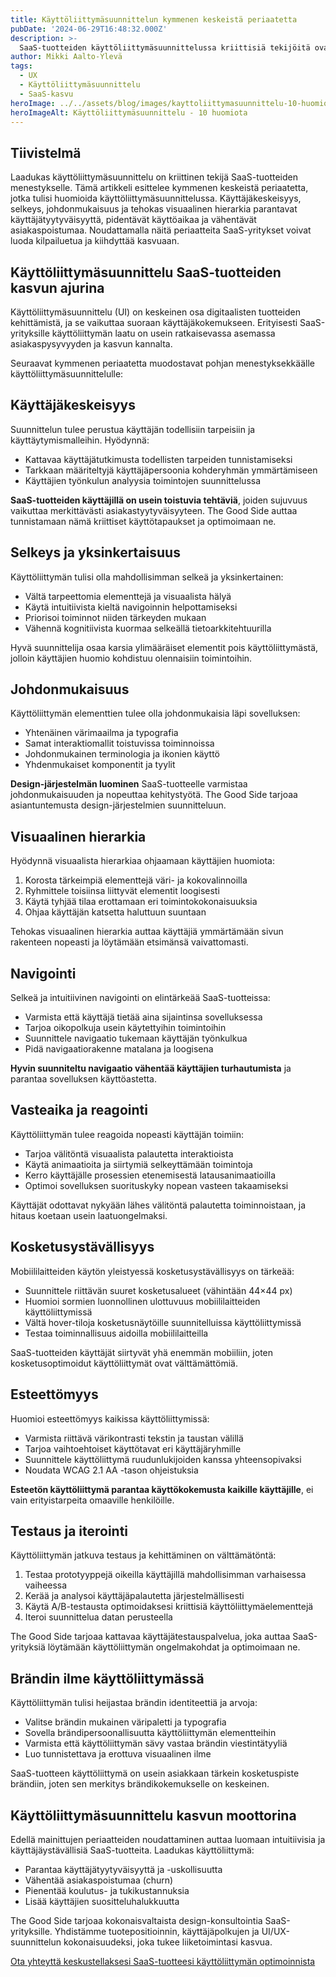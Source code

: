 ```yaml
---
title: Käyttöliittymäsuunnittelun kymmenen keskeistä periaatetta
pubDate: '2024-06-29T16:48:32.000Z'
description: >-
  SaaS-tuotteiden käyttöliittymäsuunnittelussa kriittisiä tekijöitä ovat käyttäjäkeskeisyys, selkeys, johdonmukaisuus ja visuaalinen hierarkia. Nämä kymmenen periaatetta auttavat luomaan käyttäjäystävällisiä sovelluksia, jotka tukevat liiketoiminnan kasvua.
author: Mikki Aalto-Ylevä
tags:
  - UX
  - Käyttöliittymäsuunnittelu
  - SaaS-kasvu
heroImage: ../../assets/blog/images/kayttoliittymasuunnittelu-10-huomiota/featured.webp
heroImageAlt: Käyttöliittymäsuunnittelu - 10 huomiota
---
```


## Tiivistelmä

Laadukas käyttöliittymäsuunnittelu on kriittinen tekijä SaaS-tuotteiden menestykselle. Tämä artikkeli esittelee kymmenen keskeistä periaatetta, jotka tulisi huomioida käyttöliittymäsuunnittelussa. Käyttäjäkeskeisyys, selkeys, johdonmukaisuus ja tehokas visuaalinen hierarkia parantavat käyttäjätyytyväisyyttä, pidentävät käyttöaikaa ja vähentävät asiakaspoistumaa. Noudattamalla näitä periaatteita SaaS-yritykset voivat luoda kilpailuetua ja kiihdyttää kasvuaan.

## Käyttöliittymäsuunnittelu SaaS-tuotteiden kasvun ajurina

Käyttöliittymäsuunnittelu (UI) on keskeinen osa digitaalisten tuotteiden kehittämistä, ja se vaikuttaa suoraan käyttäjäkokemukseen. Erityisesti SaaS-yrityksille käyttöliittymän laatu on usein ratkaisevassa asemassa asiakaspysyvyyden ja kasvun kannalta.

Seuraavat kymmenen periaatetta muodostavat pohjan menestyksekkäälle käyttöliittymäsuunnittelulle:

## Käyttäjäkeskeisyys

Suunnittelun tulee perustua käyttäjän todellisiin tarpeisiin ja käyttäytymismalleihin. Hyödynnä:

- Kattavaa käyttäjätutkimusta todellisten tarpeiden tunnistamiseksi
- Tarkkaan määriteltyjä käyttäjäpersoonia kohderyhmän ymmärtämiseen
- Käyttäjien työnkulun analyysia toimintojen suunnittelussa

**SaaS-tuotteiden käyttäjillä on usein toistuvia tehtäviä**, joiden sujuvuus vaikuttaa merkittävästi asiakastyytyväisyyteen. The Good Side auttaa tunnistamaan nämä kriittiset käyttötapaukset ja optimoimaan ne.

## Selkeys ja yksinkertaisuus

Käyttöliittymän tulisi olla mahdollisimman selkeä ja yksinkertainen:

- Vältä tarpeettomia elementtejä ja visuaalista hälyä
- Käytä intuitiivista kieltä navigoinnin helpottamiseksi
- Priorisoi toiminnot niiden tärkeyden mukaan
- Vähennä kognitiivista kuormaa selkeällä tietoarkkitehtuurilla

Hyvä suunnittelija osaa karsia ylimääräiset elementit pois käyttöliittymästä, jolloin käyttäjien huomio kohdistuu olennaisiin toimintoihin.

## Johdonmukaisuus

Käyttöliittymän elementtien tulee olla johdonmukaisia läpi sovelluksen:

- Yhtenäinen värimaailma ja typografia
- Samat interaktiomallit toistuvissa toiminnoissa
- Johdonmukainen terminologia ja ikonien käyttö
- Yhdenmukaiset komponentit ja tyylit

**Design-järjestelmän luominen** SaaS-tuotteelle varmistaa johdonmukaisuuden ja nopeuttaa kehitystyötä. The Good Side tarjoaa asiantuntemusta design-järjestelmien suunnitteluun.

## Visuaalinen hierarkia

Hyödynnä visuaalista hierarkiaa ohjaamaan käyttäjien huomiota:

1. Korosta tärkeimpiä elementtejä väri- ja kokovalinnoilla
2. Ryhmittele toisiinsa liittyvät elementit loogisesti
3. Käytä tyhjää tilaa erottamaan eri toimintokokonaisuuksia
4. Ohjaa käyttäjän katsetta haluttuun suuntaan

Tehokas visuaalinen hierarkia auttaa käyttäjiä ymmärtämään sivun rakenteen nopeasti ja löytämään etsimänsä vaivattomasti.

## Navigointi

Selkeä ja intuitiivinen navigointi on elintärkeää SaaS-tuotteissa:

- Varmista että käyttäjä tietää aina sijaintinsa sovelluksessa
- Tarjoa oikopolkuja usein käytettyihin toimintoihin
- Suunnittele navigaatio tukemaan käyttäjän työnkulkua
- Pidä navigaatiorakenne matalana ja loogisena

**Hyvin suunniteltu navigaatio vähentää käyttäjien turhautumista** ja parantaa sovelluksen käyttöastetta.

## Vasteaika ja reagointi

Käyttöliittymän tulee reagoida nopeasti käyttäjän toimiin:

- Tarjoa välitöntä visuaalista palautetta interaktioista
- Käytä animaatioita ja siirtymiä selkeyttämään toimintoja
- Kerro käyttäjälle prosessien etenemisestä latausanimaatioilla
- Optimoi sovelluksen suorituskyky nopean vasteen takaamiseksi

Käyttäjät odottavat nykyään lähes välitöntä palautetta toiminnoistaan, ja hitaus koetaan usein laatuongelmaksi.

## Kosketusystävällisyys

Mobiililaitteiden käytön yleistyessä kosketusystävällisyys on tärkeää:

- Suunnittele riittävän suuret kosketusalueet (vähintään 44×44 px)
- Huomioi sormien luonnollinen ulottuvuus mobiililaitteiden käyttöliittymissä
- Vältä hover-tiloja kosketusnäytöille suunnitelluissa käyttöliittymissä
- Testaa toiminnallisuus aidoilla mobiililaitteilla

SaaS-tuotteiden käyttäjät siirtyvät yhä enemmän mobiiliin, joten kosketusoptimoidut käyttöliittymät ovat välttämättömiä.

## Esteettömyys

Huomioi esteettömyys kaikissa käyttöliittymissä:

- Varmista riittävä värikontrasti tekstin ja taustan välillä
- Tarjoa vaihtoehtoiset käyttötavat eri käyttäjäryhmille
- Suunnittele käyttöliittymä ruudunlukijoiden kanssa yhteensopivaksi
- Noudata WCAG 2.1 AA -tason ohjeistuksia

**Esteetön käyttöliittymä parantaa käyttökokemusta kaikille käyttäjille**, ei vain erityistarpeita omaaville henkilöille.

## Testaus ja iterointi

Käyttöliittymän jatkuva testaus ja kehittäminen on välttämätöntä:

1. Testaa prototyyppejä oikeilla käyttäjillä mahdollisimman varhaisessa vaiheessa
2. Kerää ja analysoi käyttäjäpalautetta järjestelmällisesti
3. Käytä A/B-testausta optimoidaksesi kriittisiä käyttöliittymäelementtejä
4. Iteroi suunnittelua datan perusteella

The Good Side tarjoaa kattavaa käyttäjätestauspalvelua, joka auttaa SaaS-yrityksiä löytämään käyttöliittymän ongelmakohdat ja optimoimaan ne.

## Brändin ilme käyttöliittymässä

Käyttöliittymän tulisi heijastaa brändin identiteettiä ja arvoja:

- Valitse brändin mukainen väripaletti ja typografia
- Sovella brändipersoonallisuutta käyttöliittymän elementteihin
- Varmista että käyttöliittymän sävy vastaa brändin viestintätyyliä
- Luo tunnistettava ja erottuva visuaalinen ilme

SaaS-tuotteen käyttöliittymä on usein asiakkaan tärkein kosketuspiste brändiin, joten sen merkitys brändikokemukselle on keskeinen.

## Käyttöliittymäsuunnittelu kasvun moottorina

Edellä mainittujen periaatteiden noudattaminen auttaa luomaan intuitiivisia ja käyttäjäystävällisiä SaaS-tuotteita. Laadukas käyttöliittymä:

- Parantaa käyttäjätyytyväisyyttä ja -uskollisuutta
- Vähentää asiakaspoistumaa (churn)
- Pienentää koulutus- ja tukikustannuksia
- Lisää käyttäjien suositteluhalukkuutta

The Good Side tarjoaa kokonaisvaltaista design-konsultointia SaaS-yrityksille. Yhdistämme tuotepositioinnin, käyttäjäpolkujen ja UI/UX-suunnittelun kokonaisuudeksi, joka tukee liiketoimintasi kasvua.

[Ota yhteyttä keskustellaksesi SaaS-tuotteesi käyttöliittymän optimoinnista](https://goodside.fi/ota-yhteytta/)